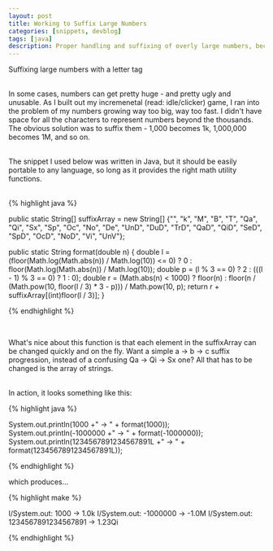 ```yaml
---
layout: post
title: Working to Suffix Large Numbers
categories: [snippets, devblog]
tags: [java]
description: Proper handling and suffixing of overly large numbers, because we don't always have the space to display 2147483647.
---
```


Suffixing large numbers with a letter tag  
<br>

In some cases, numbers can get pretty huge - and pretty ugly and unusable. As I built out my incremenetal (read: idle/clicker) game, I ran into the problem of my numbers growing way too big, way too fast. I didn't have space for all the characters to represent numbers beyond the thousands. The obvious solution was to suffix them - 1,000 becomes 1k, 1,000,000 becomes 1M, and so on.  
<br>

The snippet I used below was written in Java, but it should be easily portable to any language, so long as it provides the right math utility functions.  
<br>

{% highlight java %}

public static String[] suffixArray = new String[] {"", "k", "M", "B", "T", "Qa", "Qi", "Sx", "Sp", "Oc", "No", 
"De", "UnD", "DuD", "TrD", "QaD", "QiD", "SeD", "SpD", "OcD", "NoD", "Vi", "UnV"}; 

public static String format(double n) {
        double l = (floor(Math.log(Math.abs(n)) / Math.log(10)) <= 0) ? 0 : floor(Math.log(Math.abs(n)) / Math.log(10));
        double p = (l % 3 == 0) ? 2 : (((l - 1) % 3 == 0) ? 1 : 0);
        double r = (Math.abs(n) < 1000) ? floor(n) : floor(n / (Math.pow(10, floor(l / 3) * 3 - p))) / Math.pow(10, p);
        return r + suffixArray[(int)floor(l / 3)];
}

{% endhighlight %}

<br>

What's nice about this function is that each element in the suffixArray can be changed quickly and on the fly. Want a simple a -> b -> c suffix progression, instead of a confusing Qa -> Qi -> Sx one? All that has to be changed is the array of strings.  
<br>

In action, it looks something like this:

{% highlight java %}

System.out.println(1000 +" -> " +  format(1000));
System.out.println(-1000000 +" -> " +  format(-1000000));
System.out.println(1234567891234567891L +" -> " + format(1234567891234567891L));

{% endhighlight %}

which produces...

{% highlight make %}

I/System.out: 1000 -> 1.0k
I/System.out: -1000000 -> -1.0M
I/System.out: 1234567891234567891 -> 1.23Qi

{% endhighlight %}
